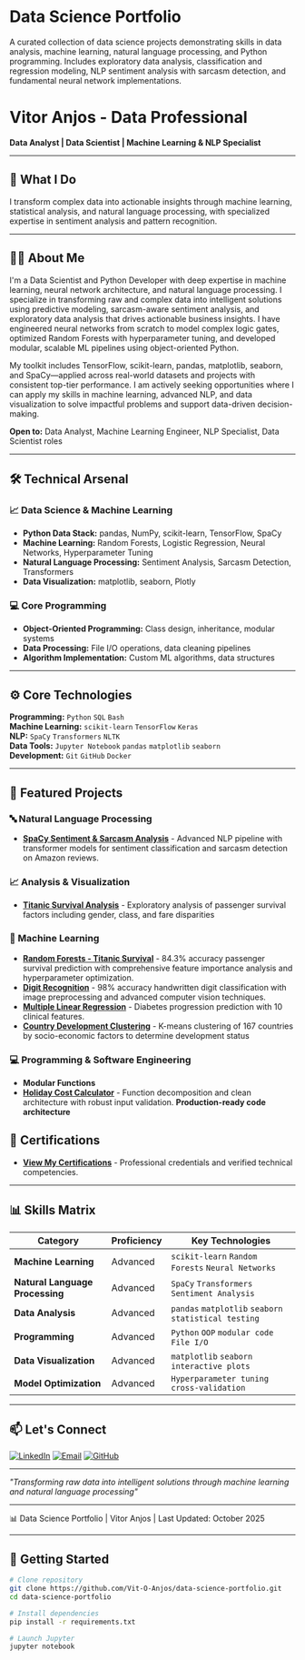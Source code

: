 # Data Science Portfolio

A curated collection of data science projects demonstrating skills in data analysis, machine learning, natural language processing, and Python programming. Includes exploratory data analysis, classification and regression modeling, NLP sentiment analysis with sarcasm detection, and fundamental neural network implementations.

# Vitor Anjos - Data Professional

**Data Analyst | Data Scientist | Machine Learning & NLP Specialist**

---

## 🔬 What I Do

I transform complex data into actionable insights through machine learning, statistical analysis, and natural language processing, with specialized expertise in sentiment analysis and pattern recognition.

---

## 👨‍💻 About Me

I'm a Data Scientist and Python Developer with deep expertise in machine learning, neural network architecture, and natural language processing. I specialize in transforming raw and complex data into intelligent solutions using predictive modeling, sarcasm-aware sentiment analysis, and exploratory data analysis that drives actionable business insights. I have engineered neural networks from scratch to model complex logic gates, optimized Random Forests with hyperparameter tuning, and developed modular, scalable ML pipelines using object-oriented Python.

My toolkit includes TensorFlow, scikit-learn, pandas, matplotlib, seaborn, and SpaCy—applied across real-world datasets and projects with consistent top-tier performance. I am actively seeking opportunities where I can apply my skills in machine learning, advanced NLP, and data visualization to solve impactful problems and support data-driven decision-making.

**Open to:** Data Analyst, Machine Learning Engineer, NLP Specialist, Data Scientist roles

---

## 🛠️ Technical Arsenal

### 📈 Data Science & Machine Learning
- **Python Data Stack:** pandas, NumPy, scikit-learn, TensorFlow, SpaCy
- **Machine Learning:** Random Forests, Logistic Regression, Neural Networks, Hyperparameter Tuning
- **Natural Language Processing:** Sentiment Analysis, Sarcasm Detection, Transformers
- **Data Visualization:** matplotlib, seaborn, Plotly

### 💻 Core Programming
- **Object-Oriented Programming:** Class design, inheritance, modular systems
- **Data Processing:** File I/O operations, data cleaning pipelines
- **Algorithm Implementation:** Custom ML algorithms, data structures

---

## ⚙️ Core Technologies

**Programming:** `Python` `SQL` `Bash`  
**Machine Learning:** `scikit-learn` `TensorFlow` `Keras`  
**NLP:** `SpaCy` `Transformers` `NLTK`  
**Data Tools:** `Jupyter Notebook` `pandas` `matplotlib` `seaborn`  
**Development:** `Git` `GitHub` `Docker`

---

## 🚀 Featured Projects

### 🔤 Natural Language Processing
- [**SpaCy Sentiment & Sarcasm Analysis**](./nlp/spacy-sentiment-analysis/) - Advanced NLP pipeline with transformer models for sentiment classification and sarcasm detection on Amazon reviews.

### 📈 Analysis & Visualization
- **[Titanic Survival Analysis](./data-analysis/titanic-survival-analysis)** - Exploratory analysis of passenger survival factors including gender, class, and fare disparities

### 🤖 Machine Learning
- [**Random Forests - Titanic Survival**](./machine-learning/random-forests/) - 84.3% accuracy passenger survival prediction with comprehensive feature importance analysis and hyperparameter optimization.
- [**Digit Recognition**](./machine-learning/digit-recognition/) - 98% accuracy handwritten digit classification with image preprocessing and advanced computer vision techniques.
- [**Multiple Linear Regression**](./machine-learning/multiple-linear-regression/) - Diabetes progression prediction with 10 clinical features.
- **[Country Development Clustering](./machine-learning/country-clustering)** - K-means clustering of 167 countries by socio-economic factors to determine development status

### 💻 Programming & Software Engineering
- **Modular Functions**
- [**Holiday Cost Calculator**](./programming-software-engineering/modular-functions/holiday-cost-calculator) - Function decomposition and clean architecture with robust input validation. **Production-ready code architecture**

## 📜 Certifications
- [**View My Certifications**](./certifications/) - Professional credentials and verified technical competencies.

---

## 📊 Skills Matrix

| Category | Proficiency | Key Technologies |
|----------|-------------|------------------|
| **Machine Learning** | Advanced | `scikit-learn` `Random Forests` `Neural Networks` |
| **Natural Language Processing** | Advanced | `SpaCy` `Transformers` `Sentiment Analysis` |
| **Data Analysis** | Advanced | `pandas` `matplotlib` `seaborn` `statistical testing` |
| **Programming** | Advanced | `Python` `OOP` `modular code` `File I/O` |
| **Data Visualization** | Advanced | `matplotlib` `seaborn` `interactive plots` |
| **Model Optimization** | Advanced | `Hyperparameter tuning` `cross-validation` |

---

## 📫 Let's Connect

[![LinkedIn](https://img.shields.io/badge/LinkedIn-Connect-blue?logo=linkedin)](https://linkedin.com/in/vitor-david-anjos-33242a107/)
[![Email](https://img.shields.io/badge/Email-Contact%20Me-red?logo=gmail)](mailto:your-email@domain.com)
[![GitHub](https://img.shields.io/badge/GitHub-Follow-black?logo=github)](https://github.com/DavSilvs)

---

 *"Transforming raw data into intelligent solutions through machine learning and natural language processing"*

---

📊 Data Science Portfolio | Vitor Anjos | Last Updated: October 2025

---

## 🚀 Getting Started

```bash
# Clone repository
git clone https://github.com/Vit-O-Anjos/data-science-portfolio.git
cd data-science-portfolio

# Install dependencies
pip install -r requirements.txt

# Launch Jupyter
jupyter notebook
